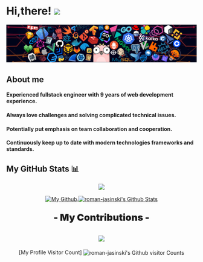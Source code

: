# Hi,there! <img src='https://em-content.zobj.net/source/microsoft-teams/337/waving-hand_1f44b.png' width="40px"/>

![](https://github.com/roman-jasinski/roman-jasinski/blob/main/header.png?raw=true)

## About me

#### Experienced fullstack engineer with 9 years of web development experience.

#### Always love challenges and solving complicated technical issues.

#### Potentially put emphasis on team collaboration and cooperation.

#### Continuously keep up to date with modern technologies frameworks and standards.

## My GitHub Stats 📊

<p align="center">
	<a href="https://github.com/roman-jasinski">
		<img align="center" src="https://github-profile-trophy.vercel.app/?username=roman-jasinski&title=MultiLanguage,Commits,Stars,Followers,Organizations,Repositories" />
	</a>
</p>
<p align="center">
	<a href="https://github.com/roman-jasinski">
		<img align="center" src="https://github-readme-stats-git-masterrstaa-rickstaa.vercel.app/api/top-langs/?username=mastercodercat&theme=dracula&langs_count=8&layout=compact&card_width=260&hide=html,scss,makefile,ruby,css,less" alt="My Github" />
	</a>
	<a href="https://github.com/roman-jasinski">
		<img align="center" src="https://github-readme-stats-git-masterrstaa-rickstaa.vercel.app/api?username=roman-jasinski&show_icons=true&count_private=true&include_all_commits=true&line_height=25&theme=dracula" alt="roman-jasinski's Github Stats" />
	</a>
</p>
<div align="center" style="font-size: 25px;font-weight: 900;">
	<p style="font-size: 25px;font-weight: 900;">- My Contributions -</p>
  <a href="https://github.com/roman-jasinski">
    <img src="https://github-readme-streak-stats.herokuapp.com?user=roman-jasinski&theme=dracula" />
  </a>
</div>

<p align="center">
	[My Profile Visitor Count] <img align="center" src="https://profile-counter.glitch.me/roman-jasinski/count.svg" alt="roman-jasinski's Github visitor Counts" />
</p>
